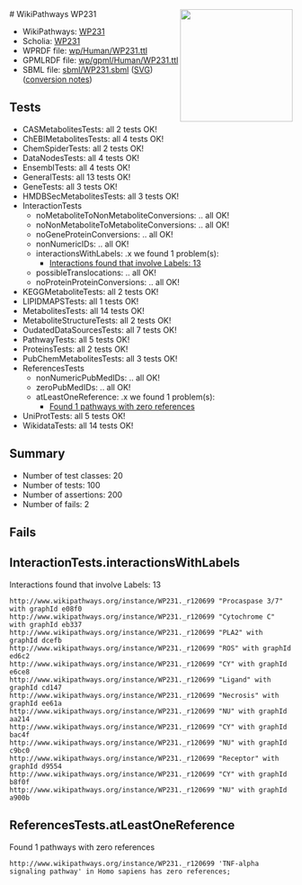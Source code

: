 <img style="float: right; width: 200px" src="../logo.png" />
# WikiPathways WP231

* WikiPathways: [WP231](https://identifiers.org/wikipathways:WP231)
* Scholia: [WP231](https://scholia.toolforge.org/wikipathways/WP231)
* WPRDF file: [wp/Human/WP231.ttl](../wp/Human/WP231.ttl)
* GPMLRDF file: [wp/gpml/Human/WP231.ttl](../wp/gpml/Human/WP231.ttl)
* SBML file: [sbml/WP231.sbml](../sbml/WP231.sbml) ([SVG](../sbml/WP231.svg)) ([conversion notes](../sbml/WP231.txt))

## Tests
* CASMetabolitesTests: all 2 tests OK!
* ChEBIMetabolitesTests: all 4 tests OK!
* ChemSpiderTests: all 2 tests OK!
* DataNodesTests: all 4 tests OK!
* EnsemblTests: all 4 tests OK!
* GeneralTests: all 13 tests OK!
* GeneTests: all 3 tests OK!
* HMDBSecMetabolitesTests: all 3 tests OK!
* InteractionTests
    * noMetaboliteToNonMetaboliteConversions: .. all OK!
    * noNonMetaboliteToMetaboliteConversions: .. all OK!
    * noGeneProteinConversions: .. all OK!
    * nonNumericIDs: .. all OK!
    * interactionsWithLabels: .x we found 1 problem(s):
        * [Interactions found that involve Labels: 13](#fe97a8bb)
    * possibleTranslocations: .. all OK!
    * noProteinProteinConversions: .. all OK!
* KEGGMetaboliteTests: all 2 tests OK!
* LIPIDMAPSTests: all 1 tests OK!
* MetabolitesTests: all 14 tests OK!
* MetaboliteStructureTests: all 2 tests OK!
* OudatedDataSourcesTests: all 7 tests OK!
* PathwayTests: all 5 tests OK!
* ProteinsTests: all 2 tests OK!
* PubChemMetabolitesTests: all 3 tests OK!
* ReferencesTests
    * nonNumericPubMedIDs: .. all OK!
    * zeroPubMedIDs: .. all OK!
    * atLeastOneReference: .x we found 1 problem(s):
        * [Found 1 pathways with zero references](#35eb778e)
* UniProtTests: all 5 tests OK!
* WikidataTests: all 14 tests OK!


## Summary

* Number of test classes: 20
* Number of tests: 100
* Number of assertions: 200
* Number of fails: 2

## Fails

<a name="fe97a8bb" />

## InteractionTests.interactionsWithLabels

Interactions found that involve Labels: 13
```
http://www.wikipathways.org/instance/WP231._r120699 "Procaspase 3/7" with graphId e08f0
http://www.wikipathways.org/instance/WP231._r120699 "Cytochrome C" with graphId eb337
http://www.wikipathways.org/instance/WP231._r120699 "PLA2" with graphId dcefb
http://www.wikipathways.org/instance/WP231._r120699 "ROS" with graphId ed6c2
http://www.wikipathways.org/instance/WP231._r120699 "CY" with graphId e6ce8
http://www.wikipathways.org/instance/WP231._r120699 "Ligand" with graphId cd147
http://www.wikipathways.org/instance/WP231._r120699 "Necrosis" with graphId ee61a
http://www.wikipathways.org/instance/WP231._r120699 "NU" with graphId aa214
http://www.wikipathways.org/instance/WP231._r120699 "CY" with graphId bac4f
http://www.wikipathways.org/instance/WP231._r120699 "NU" with graphId c9bc0
http://www.wikipathways.org/instance/WP231._r120699 "Receptor" with graphId d9554
http://www.wikipathways.org/instance/WP231._r120699 "CY" with graphId b8f0f
http://www.wikipathways.org/instance/WP231._r120699 "NU" with graphId a900b
```

<a name="35eb778e" />

## ReferencesTests.atLeastOneReference

Found 1 pathways with zero references
```
http://www.wikipathways.org/instance/WP231._r120699 'TNF-alpha signaling pathway' in Homo sapiens has zero references; 
```

